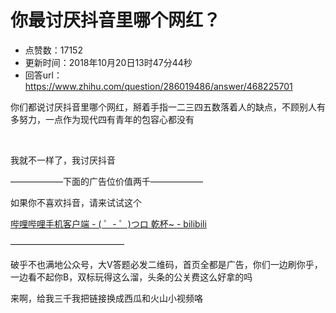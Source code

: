 # 你最讨厌抖音里哪个网红？
- 点赞数：17152
- 更新时间：2018年10月20日13时47分44秒
- 回答url：https://www.zhihu.com/question/286019486/answer/468225701
<body>
 <p data-pid="Zv0glOFM">你们都说讨厌抖音里哪个网红，掰着手指一二三四五数落着人的缺点，不顾别人有多努力，一点作为现代四有青年的包容心都没有</p>
 <p class="ztext-empty-paragraph"><br></p>
 <p data-pid="HeNd3ONH">我就不一样了，我讨厌抖音</p>
 <p data-pid="DaNxD_jr">——————下面的广告位价值两千——————</p>
 <p data-pid="BDsd8paS">如果你不喜欢抖音，请来试试这个</p><a href="https://link.zhihu.com/?target=https%3A//app.bilibili.com/" data-draft-node="block" data-draft-type="link-card" data-image="https://pic3.zhimg.com/v2-5ee69d62ce82ceedafea79f07a6abaf6_120x160.jpg" data-image-width="501" data-image-height="745" class=" wrap external" target="_blank" rel="nofollow noreferrer">哔哩哔哩手机客户端 - ( ゜- ゜)つロ 乾杯~ - bilibili</a>
 <p data-pid="KwKw6YBi">—————————————</p>
 <p data-pid="T3XzkOs3">破乎不也满地公众号，大V答题必发二维码，首页全都是广告，你们一边刷你乎，一边看不起你B，双标玩得这么溜，头条的公关费这么好拿的吗</p>
 <p data-pid="1ggrZcwL">来啊，给我三千我把链接换成西瓜和火山小视频咯</p>
</body>